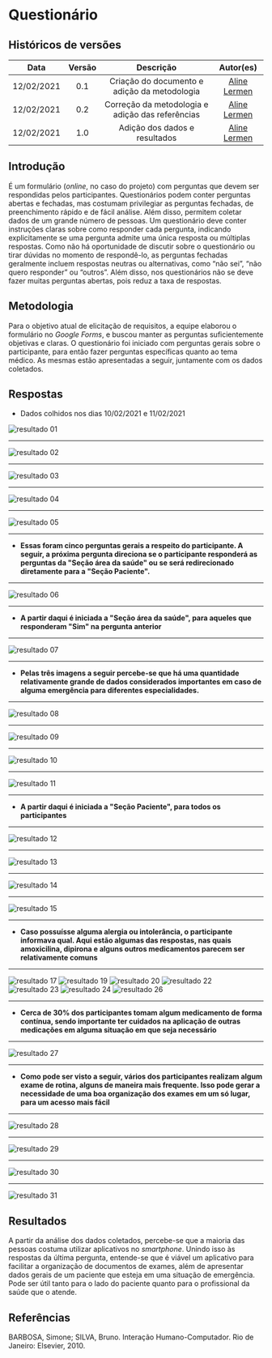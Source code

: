 # Questionário

## Históricos de versões

|    Data    | Versão |                    Descrição                     |                   Autor(es)                    |
| :--------: | :----: | :----------------------------------------------: | :--------------------------------------------: |
| 12/02/2021 |  0.1   |   Criação do documento e adição da metodologia   | [Aline Lermen](https://github.com/AlineLermen) |
| 12/02/2021 |  0.2   | Correção da metodologia e adição das referências | [Aline Lermen](https://github.com/AlineLermen) |
| 12/02/2021 |  1.0   |          Adição dos dados e resultados           | [Aline Lermen](https://github.com/AlineLermen) |


## Introdução

É um formulário (*online*, no caso do projeto) com perguntas que devem ser respondidas pelos participantes. Questionários podem conter perguntas abertas e fechadas, mas costumam privilegiar as perguntas fechadas, de preenchimento rápido e de fácil análise. Além disso, permitem coletar dados de um grande número de pessoas. Um questionário deve conter instruções claras sobre como responder cada pergunta, indicando explicitamente se uma pergunta admite uma única resposta ou múltiplas respostas. Como não há oportunidade de discutir sobre o questionário ou tirar dúvidas no momento de respondê-lo, as perguntas fechadas geralmente incluem respostas neutras ou alternativas, como “não sei”, “não quero responder” ou “outros”. Além disso, nos questionários não se deve fazer muitas perguntas abertas, pois reduz a taxa de respostas.

## Metodologia
Para o objetivo atual de elicitação de requisitos, a equipe elaborou o formulário no *Google Forms*, e buscou manter as perguntas suficientemente objetivas e claras. O questionário foi iniciado com perguntas gerais sobre o participante, para então fazer perguntas específicas quanto ao tema médico.
As mesmas estão apresentadas a seguir, juntamente com os dados coletados.

## Respostas
 * Dados colhidos nos dias 10/02/2021 e 11/02/2021

![resultado 01](../../assets/images/02-requisitos/questionario/pergunta01.png)

---

![resultado 02](../../assets/images/02-requisitos/questionario/pergunta02.png)

---

![resultado 03](../../assets/images/02-requisitos/questionario/pergunta03.png)

---

![resultado 04](../../assets/images/02-requisitos/questionario/pergunta04.png)

---

![resultado 05](../../assets/images/02-requisitos/questionario/pergunta05.png)
  
---

- **Essas foram cinco perguntas gerais a respeito do participante. A seguir, a próxima pergunta direciona se o participante responderá as perguntas da "Seção área da saúde" ou se será redirecionado diretamente para a "Seção Paciente".**

---
  
![resultado 06](../../assets/images/02-requisitos/questionario/pergunta06.png)

---

- **A partir daqui é iniciada a "Seção área da saúde", para aqueles que responderam "Sim" na pergunta anterior**

---

![resultado 07](../../assets/images/02-requisitos/questionario/pergunta07.png)

---

- **Pelas três imagens a seguir percebe-se que há uma quantidade relativamente grande de dados considerados importantes em caso de alguma emergência para diferentes especialidades.**

---

![resultado 08](../../assets/images/02-requisitos/questionario/pergunta08.png)

---

![resultado 09](../../assets/images/02-requisitos/questionario/pergunta09.png)

---

![resultado 10](../../assets/images/02-requisitos/questionario/pergunta10.png)

---

![resultado 11](../../assets/images/02-requisitos/questionario/pergunta11.png)

---

- **A partir daqui é iniciada a "Seção Paciente", para todos os participantes**

---

![resultado 12](../../assets/images/02-requisitos/questionario/pergunta12.png)

---

![resultado 13](../../assets/images/02-requisitos/questionario/pergunta13.png)

---

![resultado 14](../../assets/images/02-requisitos/questionario/pergunta14.png)

---

![resultado 15](../../assets/images/02-requisitos/questionario/pergunta15.png)

---

- **Caso possuísse alguma alergia ou intolerância, o participante informava qual. Aqui estão algumas das respostas, nas quais amoxicilina, dipirona e alguns outros medicamentos parecem ser relativamente comuns**

---

![resultado 17](../../assets/images/02-requisitos/questionario/pergunta17.png)
![resultado 19](../../assets/images/02-requisitos/questionario/pergunta19.png)
![resultado 20](../../assets/images/02-requisitos/questionario/pergunta20.png)
![resultado 22](../../assets/images/02-requisitos/questionario/pergunta22.png)
![resultado 23](../../assets/images/02-requisitos/questionario/pergunta23.png)
![resultado 24](../../assets/images/02-requisitos/questionario/pergunta24.png)
![resultado 26](../../assets/images/02-requisitos/questionario/pergunta26.png)

---

- **Cerca de 30% dos participantes tomam algum medicamento de forma contínua, sendo importante ter cuidados na aplicação de outras medicações em alguma situação em que seja necessário**

---

![resultado 27](../../assets/images/02-requisitos/questionario/pergunta27.png)

---

- **Como pode ser visto a seguir, vários dos participantes realizam algum exame de rotina, alguns de maneira mais frequente. Isso pode gerar a necessidade de uma boa organização dos exames em um só lugar, para um acesso mais fácil**

---

![resultado 28](../../assets/images/02-requisitos/questionario/pergunta28.png)

---

![resultado 29](../../assets/images/02-requisitos/questionario/pergunta29.png)

---

![resultado 30](../../assets/images/02-requisitos/questionario/pergunta30.png)

---

![resultado 31](../../assets/images/02-requisitos/questionario/pergunta31.png)


## Resultados
A partir da análise dos dados coletados, percebe-se que a maioria das pessoas costuma utilizar aplicativos no *smartphone*. Unindo isso às respostas da última pergunta, entende-se que é viável um aplicativo para facilitar a organização de documentos de exames, além de apresentar dados gerais de um paciente que esteja em uma situação de emergência. Pode ser útil tanto para o lado do paciente quanto para o profissional da saúde que o atende.



## Referências
BARBOSA, Simone; SILVA, Bruno. Interação Humano-Computador. Rio de Janeiro: Elsevier, 2010.

